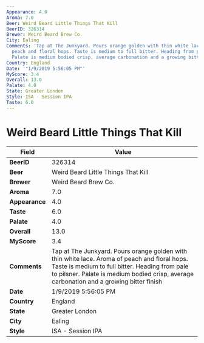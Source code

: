 ```yaml
---
Appearance: 4.0
Aroma: 7.0
Beer: Weird Beard Little Things That Kill
BeerID: 326314
Brewer: Weird Beard Brew Co.
City: Ealing
Comments: 'Tap at The Junkyard. Pours orange golden with thin white lace. Aroma of
  peach and floral hops. Taste is medium to full bitter. Heading from pale to pilsner.
  Palate is medium bodied crisp, average carbonation and a growing bitter finish '
Country: England
Date: '"1/9/2019 5:56:05 PM"'
MyScore: 3.4
Overall: 13.0
Palate: 4.0
State: Greater London
Style: ISA - Session IPA
Taste: 6.0
---
```


# Weird Beard Little Things That Kill

| Field         | Value |
|---------------|-------|
| **BeerID** | 326314 |
| **Beer** | Weird Beard Little Things That Kill |
| **Brewer** | Weird Beard Brew Co. |
| **Aroma** | 7.0 |
| **Appearance** | 4.0 |
| **Taste** | 6.0 |
| **Palate** | 4.0 |
| **Overall** | 13.0 |
| **MyScore** | 3.4 |
| **Comments** | Tap at The Junkyard. Pours orange golden with thin white lace. Aroma of peach and floral hops. Taste is medium to full bitter. Heading from pale to pilsner. Palate is medium bodied crisp, average carbonation and a growing bitter finish  |
| **Date** | 1/9/2019 5:56:05 PM |
| **Country** | England |
| **State** | Greater London |
| **City** | Ealing |
| **Style** | ISA - Session IPA |
